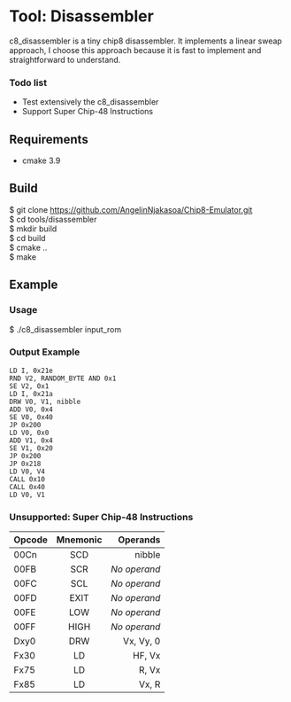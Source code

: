 # Tool: Disassembler

c8_disassembler is a tiny chip8 disassembler. It implements a linear sweap approach, I choose this approach because it is fast to implement and straightforward to understand.

### Todo list

 - Test extensively the c8_disassembler
 - Support Super Chip-48 Instructions

## Requirements

 - cmake 3.9

## Build

$ git clone https://github.com/AngelinNjakasoa/Chip8-Emulator.git </br>
$ cd tools/disassembler  </br>
$ mkdir build  </br>
$ cd build  </br>
$ cmake ..  </br>
$ make </br>

## Example

### Usage

$ ./c8_disassembler input_rom

### Output Example

```
LD I, 0x21e
RND V2, RANDOM_BYTE AND 0x1
SE V2, 0x1
LD I, 0x21a
DRW V0, V1, nibble
ADD V0, 0x4
SE V0, 0x40
JP 0x200
LD V0, 0x0
ADD V1, 0x4
SE V1, 0x20
JP 0x200
JP 0x218
LD V0, V4
CALL 0x10
CALL 0x40
LD V0, V1
```

### Unsupported: Super Chip-48 Instructions

|Opcode|Mnemonic|Operands|
|:-----|:------:|--------:|
|00Cn|SCD|nibble|
|00FB|SCR| _No operand_ |
|00FC|SCL|_No operand_|
|00FD|EXIT|_No operand_|
|00FE|LOW|_No operand_|
|00FF|HIGH|_No operand_|
|Dxy0|DRW| Vx, Vy, 0|
|Fx30|LD| HF, Vx|
|Fx75|LD| R, Vx|
|Fx85|LD| Vx, R|
